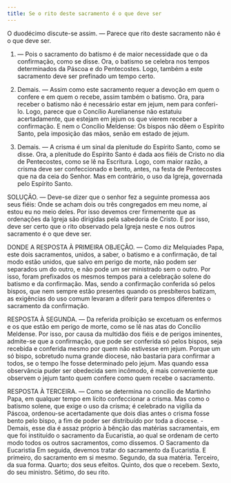 ```yaml
---
title: Se o rito deste sacramento é o que deve ser
---
```


O duodécimo discute-se assim. — Parece que rito deste sacramento não é o que deve ser.  

1. — Pois o sacramento do batismo é de maior necessidade que o da confirmação, como se disse. Ora, o batismo se celebra nos tempos determinados da Páscoa e do Pentecostes. Logo, também a este sacramento deve ser prefinado um tempo certo.  

2. Demais. — Assim como este sacramento requer a devoção em quem o confere e em quem o recebe, assim também o batismo. Ora, para receber o batismo não é necessário estar em jejum, nem para conferi-lo. Logo, parece que o Concílio Aurelianense não estatuiu acertadamente, que estejam em jejum os que vierem receber a confirmação. E nem o Concílio Meldense: Os bispos não dêem o Espírito Santo, pela imposição das mãos, senão em estado de jejum.  

3. Demais. — A crisma é um sinal da plenitude do Espírito Santo, como se disse. Ora, a plenitude do Espírito Santo é dada aos fiéís de Cristo no dia de Pentecostes, como se lê na Escritura. Logo, com maior razão, a crisma deve ser confeccionado e bento, antes, na festa de Pentecostes que na da ceia do Senhor.  Mas em contrário, o uso da Igreja, governada pelo Espírito Santo. 

SOLUÇÃO. — Deve-se dizer que o senhor fez a seguinte promessa aos seus fiéis: Onde se acham dois ou três congregados em meu nome, aí estou eu no meio deles. Por isso devemos crer firmemente que as ordenações da Igreja são dirigidas pela sabedoria de Cristo. E por isso, deve ser certo que o rito observado pela Igreja neste e nos outros sacramento é o que deve ser.  

DONDE A RESPOSTA À PRIMEIRA OBJEÇÃO. — Como diz Melquiades Papa, este dois sacramentos, unidos, a saber, o batismo e a confirmação, de tal modo estão unidos, que salvo em perigo de morte, não podem ser separados um do outro, e não pode um ser ministrado sem o outro. Por isso, foram prefixados os mesmos tempos para a celebração solene do batismo e da confirmação. Mas, sendo a confirmação conferida só pelos bispos, que nem sempre estão presentes quando os presbíteros batizam, as exigências do uso comum levaram a diferir para tempos diferentes o sacramento da confirmação.  

RESPOSTA À SEGUNDA. — Da referida proibição se excetuam os enfermos e os que estão em perigo de morte, como se lê nas atas do Concílio Meldense. Por isso, por causa da multidão dos fiéis e de perigos iminentes, admite-se que a confirmação, que pode ser conferida só pelos bispos, seja recebida e conferida mesmo por quem não estivesse em jejum. Porque um só bispo, sobretudo numa grande diocese, não bastaria para confirmar a todos, se o tempo lhe fosse determinado pelo jejum. Mas quando essa observância puder ser obedecida sem incômodo, é mais conveniente que observem o jejum tanto quem confere como quem recebe o sacramento.  

RESPOSTA À TERCEIRA. — Como se determina no concílio de Martinho Papa, em qualquer tempo em lícito confeccionar a crisma. Mas como o batismo solene, que exige o uso da crisma; é celebrado na vigília da Páscoa, ordenou-se acertadamente que dois dias antes o crisma fosse bento pelo bispo, a fim de poder ser distribuído por toda a diocese. - Demais, esse dia é assaz próprio à bênção das matérias sacramentais, em que foi instituído o sacramento da Eucaristia, ao qual se ordenam de certo modo todos os outros sacramentos, como dissemos. O Sacramento da Eucaristia Em seguida, devemos tratar do sacramento da Eucaristia. E primeiro, do sacramento em si mesmo. Segundo, da sua matéria. Terceiro, da sua forma. Quarto; dos seus efeitos. Quinto, dos que o recebem. Sexto, do seu ministro. Sétimo, do seu rito.